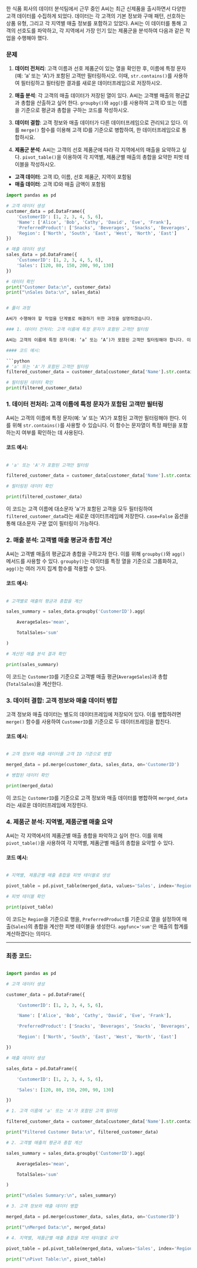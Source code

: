 
한 식품 회사의 데이터 분석팀에서 근무 중인 A씨는 최근 신제품을 출시하면서 다양한 고객 데이터를 수집하게 되었다. 데이터는 각 고객의 기본 정보와 구매 패턴, 선호하는 상품 유형, 그리고 각 지역별 매출 정보를 포함하고 있었다. A씨는 이 데이터를 통해 고객의 선호도를 파악하고, 각 지역에서 가장 인기 있는 제품군을 분석하여 다음과 같은 작업을 수행해야 했다.

### 문제

1. **데이터 전처리**: 고객 이름과 선호 제품군이 있는 열을 확인한 후, 이름에 특정 문자(예: ‘a’ 또는 ‘A’)가 포함된 고객만 필터링하시오. 이때, `str.contains()`를 사용하여 필터링하고 필터링한 결과를 새로운 데이터프레임으로 저장하시오.

2. **매출 분석**: 각 고객의 매출 데이터가 저장된 열이 있다. A씨는 고객별 매출의 평균값과 총합을 산출하고 싶어 한다. `groupby()`와 `agg()`를 사용하여 고객 ID 또는 이름을 기준으로 평균과 총합을 구하는 코드를 작성하시오.

3. **데이터 결합**: 고객 정보와 매출 데이터가 다른 데이터프레임으로 관리되고 있다. 이를 `merge()` 함수를 이용해 고객 ID를 기준으로 병합하여, 한 데이터프레임으로 통합하시요.

4. **제품군 분석**: A씨는 고객의 선호 제품군에 따라 각 지역에서의 매출을 요약하고 싶다. `pivot_table()`을 이용하여 각 지역별, 제품군별 매출의 총합을 요약한 피벗 테이블을 작성하시오. 


- **고객 데이터**: 고객 ID, 이름, 선호 제품군, 지역이 포함됨
- **매출 데이터**: 고객 ID와 매출 금액이 포함됨

```python
import pandas as pd

# 고객 데이터 생성
customer_data = pd.DataFrame({
    'CustomerID': [1, 2, 3, 4, 5, 6],
    'Name': ['Alice', 'Bob', 'Cathy', 'David', 'Eve', 'Frank'],
    'PreferredProduct': ['Snacks', 'Beverages', 'Snacks', 'Beverages', 'Dairy', 'Snacks'],
    'Region': ['North', 'South', 'East', 'West', 'North', 'East']
})

# 매출 데이터 생성
sales_data = pd.DataFrame({
    'CustomerID': [1, 2, 3, 4, 5, 6],
    'Sales': [120, 80, 150, 200, 90, 130]
})

# 데이터 확인
print("Customer Data:\n", customer_data)
print("\nSales Data:\n", sales_data)


# 풀이 과정

A씨가 수행해야 할 작업을 단계별로 해결하기 위한 과정을 설명하겠습니다.

### 1. 데이터 전처리: 고객 이름에 특정 문자가 포함된 고객만 필터링

A씨는 고객의 이름에 특정 문자(예: ‘a’ 또는 ‘A’)가 포함된 고객만 필터링해야 합니다. 이를 위해 `str.contains()`를 사용할 수 있습니다. 이 함수는 문자열이 특정 패턴을 포함하는지 여부를 확인하는 데 사용됩니다.

#### 코드 예시:

```python
# 'a' 또는 'A'가 포함된 고객만 필터링
filtered_customer_data = customer_data[customer_data['Name'].str.contains('a', case=False)]

# 필터링된 데이터 확인
print(filtered_customer_data)
```



### 1. 데이터 전처리: 고객 이름에 특정 문자가 포함된 고객만 필터링

A씨는 고객의 이름에 특정 문자(예: ‘a’ 또는 ‘A’)가 포함된 고객만 필터링해야 한다. 이를 위해 `str.contains()`를 사용할 수 있습니다. 이 함수는 문자열이 특정 패턴을 포함하는지 여부를 확인하는 데 사용된다.

#### 코드 예시:

```python

# 'a' 또는 'A'가 포함된 고객만 필터링

filtered_customer_data = customer_data[customer_data['Name'].str.contains('a', case=False)]

# 필터링된 데이터 확인

print(filtered_customer_data)

```

이 코드는 고객 이름에 대소문자 'a'가 포함된 고객을 모두 필터링하여 `filtered_customer_data`라는 새로운 데이터프레임에 저장한다. `case=False` 옵션을 통해 대소문자 구분 없이 필터링이 가능하다.

### 2. 매출 분석: 고객별 매출 평균과 총합 계산

A씨는 고객별 매출의 평균값과 총합을 구하고자 한다. 이를 위해 `groupby()`와 `agg()` 메서드를 사용할 수 있다. `groupby()`는 데이터를 특정 열을 기준으로 그룹화하고, `agg()`는 여러 가지 집계 함수를 적용할 수 있다.

#### 코드 예시:

```python

# 고객별로 매출의 평균과 총합을 계산

sales_summary = sales_data.groupby('CustomerID').agg(

    AverageSales='mean', 

    TotalSales='sum'

)

# 계산된 매출 분석 결과 확인

print(sales_summary)

```

이 코드는 `CustomerID`를 기준으로 고객별 매출 평균(`AverageSales`)과 총합(`TotalSales`)을 계산한다.

### 3. 데이터 결합: 고객 정보와 매출 데이터 병합

고객 정보와 매출 데이터는 별도의 데이터프레임에 저장되어 있다. 이를 병합하려면 `merge()` 함수를 사용하여 `CustomerID`를 기준으로 두 데이터프레임을 합친다.

#### 코드 예시:

```python

# 고객 정보와 매출 데이터를 고객 ID 기준으로 병합

merged_data = pd.merge(customer_data, sales_data, on='CustomerID')

# 병합된 데이터 확인

print(merged_data)

```

이 코드는 `CustomerID`를 기준으로 고객 정보와 매출 데이터를 병합하여 `merged_data`라는 새로운 데이터프레임에 저장힌다.

### 4. 제품군 분석: 지역별, 제품군별 매출 요약

A씨는 각 지역에서의 제품군별 매출 총합을 파악하고 싶어 한다. 이를 위해 `pivot_table()`을 사용하여 각 지역별, 제품군별 매출의 총합을 요약할 수 있다.

#### 코드 예시:

```python

# 지역별, 제품군별 매출 총합을 피벗 테이블로 생성

pivot_table = pd.pivot_table(merged_data, values='Sales', index='Region', columns='PreferredProduct', aggfunc='sum')

# 피벗 테이블 확인

print(pivot_table)

```

이 코드는 `Region`을 기준으로 행을, `PreferredProduct`를 기준으로 열을 설정하여 매출(`Sales`)의 총합을 계산한 피벗 테이블을 생성한다. `aggfunc='sum'`은 매출의 합계를 계산하겠다는 의미다.

---

### 최종 코드:

```python

import pandas as pd

# 고객 데이터 생성

customer_data = pd.DataFrame({

    'CustomerID': [1, 2, 3, 4, 5, 6],

    'Name': ['Alice', 'Bob', 'Cathy', 'David', 'Eve', 'Frank'],

    'PreferredProduct': ['Snacks', 'Beverages', 'Snacks', 'Beverages', 'Dairy', 'Snacks'],

    'Region': ['North', 'South', 'East', 'West', 'North', 'East']

})

# 매출 데이터 생성

sales_data = pd.DataFrame({

    'CustomerID': [1, 2, 3, 4, 5, 6],

    'Sales': [120, 80, 150, 200, 90, 130]

})

# 1. 고객 이름에 'a' 또는 'A'가 포함된 고객 필터링

filtered_customer_data = customer_data[customer_data['Name'].str.contains('a', case=False)]

print("Filtered Customer Data:\n", filtered_customer_data)

# 2. 고객별 매출의 평균과 총합 계산

sales_summary = sales_data.groupby('CustomerID').agg(

    AverageSales='mean', 

    TotalSales='sum'

)

print("\nSales Summary:\n", sales_summary)

# 3. 고객 정보와 매출 데이터 병합

merged_data = pd.merge(customer_data, sales_data, on='CustomerID')

print("\nMerged Data:\n", merged_data)

# 4. 지역별, 제품군별 매출 총합을 피벗 테이블로 요약

pivot_table = pd.pivot_table(merged_data, values='Sales', index='Region', columns='PreferredProduct', aggfunc='sum')

print("\nPivot Table:\n", pivot_table)

```
